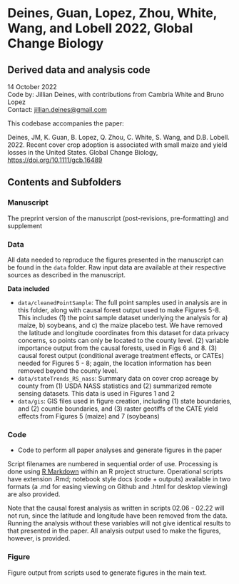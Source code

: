 # Deines, Guan, Lopez, Zhou, White, Wang, and Lobell 2022, Global Change Biology
## Derived data and analysis code

14 October 2022  
Code by: Jillian Deines, with contributions from Cambria White and Bruno Lopez  
Contact: jillian.deines@gmail.com  

This codebase accompanies the paper:

Deines, JM, K. Guan, B. Lopez, Q. Zhou, C. White, S. Wang, and D.B. Lobell. 2022. Recent cover crop adoption is associated with small maize and yield losses in the United States. Global Change Biology, https://doi.org/10.1111/gcb.16489

## Contents and Subfolders

### Manuscript
The preprint version of the manuscript (post-revisions, pre-formatting) and supplement 

### Data
All data needed to reproduce the figures presented in the manuscript can be found in the `data` folder. Raw input data are available at their respective sources as described in the manuscript.

**Data included**

* `data/cleanedPointSample`: The full point samples used in analysis are in this folder, along with causal forest output used to make Figures 5-8. This includes (1) the point sample dataset underlying the analysis for a) maize, b) soybeans, and c) the maize placebo test. We have removed the latitude and longitude coordinates from this dataset for data privacy concerns, so points can only be located to the county level. (2) variable importance output from the causal forests, used in Figs 6 and 8. (3) causal forest output (conditional average treatment effects, or CATEs) needed for Figures 5 - 8; again, the location information has been removed beyond the county level.
* `data/stateTrends_RS_nass`: Summary data on cover crop acreage by county from (1) USDA NASS statistics and (2) summarized remote sensing datasets. This data is used in Figures 1 and 2
* `data/gis`: GIS files used in figure creation, including (1) state boundaries, and (2) countie boundaries, and (3) raster geotiffs of the CATE yield effects from Figures 5 (maize) and 7 (soybeans)


### Code
* Code to perform all paper analyses and generate figures in the paper 

Script filenames are numbered in sequential order of use. Processing is done using [R Markdown](https://rmarkdown.rstudio.com/) within an R project structure. Operational scripts have extension .Rmd; notebook style docs (code + outputs) available in two formats (a .md for easing viewing on Github and .html for desktop viewing) are also provided.

Note that the causal forest analysis as written in scripts 02.06 - 02.22 will not run, since the latitude and longitude have been removed from the data. Running the analysis without these variables will not give identical results to that presented in the paper. All analysis output used to make the figures, however, is provided.

### Figure
Figure output from scripts used to generate figures in the main text.


